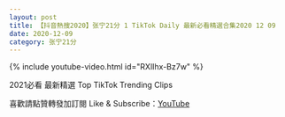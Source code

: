 ```yaml
---
layout: post
title: 【抖音熱搜2020】张宁21分 1 TikTok Daily 最新必看精選合集2020 12 09
date: 2020-12-09
category: 张宁21分
---
```


{% include youtube-video.html id="RXlIhx-Bz7w" %}

2021必看 最新精選 Top TikTok Trending Clips

喜歡請點贊轉發加訂閱 Like & Subscribe：[YouTube](https://www.youtube.com/channel/UCAoR7VcanIPd04uEq_GIylA/videos)

